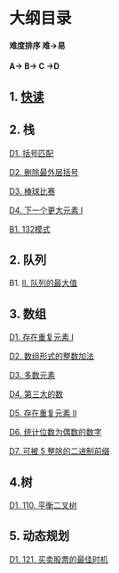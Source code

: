 ﻿# 大纲目录

#### 难度排序 难->易
#### A-> B-> C ->D

## 1. [快读](https://github.com/Ray-ye/book/blob/master/algorithm/file/%E5%BF%AB%E8%AF%BB.md)

## 2. 栈

[D1. 括号匹配](https://github.com/Ray-ye/book/blob/master/algorithm/file/%E6%A0%88/%E6%8B%AC%E5%8F%B7%E5%8C%B9%E9%85%8D.md)

[D2. 删除最外层括号](https://github.com/Ray-ye/book/blob/master/algorithm/file/%E6%A0%88/1021.%20%E5%88%A0%E9%99%A4%E6%9C%80%E5%A4%96%E5%B1%82%E7%9A%84%E6%8B%AC%E5%8F%B7.md)

[D3. 棒球比赛](https://github.com/Ray-ye/book/blob/master/algorithm/file/%E6%A0%88/682.%20%E6%A3%92%E7%90%83%E6%AF%94%E8%B5%9B.md)

[D4. 下一个更大元素 I](https://github.com/Ray-ye/book/blob/master/algorithm/file/%E6%A0%88/496.%20%E4%B8%8B%E4%B8%80%E4%B8%AA%E6%9B%B4%E5%A4%A7%E5%85%83%E7%B4%A0%20I.md)

[B1. 132模式](https://github.com/Ray-ye/book/blob/master/algorithm/file/%E6%A0%88/456.%20132%E6%A8%A1%E5%BC%8F.md)

## 2. 队列

B1. [II. 队列的最大值](https://github.com/Ray-ye/book/blob/master/algorithm/file/%E9%98%9F%E5%88%97/%E9%9D%A2%E8%AF%95%E9%A2%9859%20-%20II.%20%E9%98%9F%E5%88%97%E7%9A%84%E6%9C%80%E5%A4%A7%E5%80%BC.md)

## 3. 数组

[D1. 存在重复元素 I](https://github.com/Ray-ye/book/blob/master/algorithm/file/%E6%95%B0%E7%BB%84/217.%20%E5%AD%98%E5%9C%A8%E9%87%8D%E5%A4%8D%E5%85%83%E7%B4%A0.md)

[D2. 数组形式的整数加法](https://github.com/Ray-ye/book/blob/master/algorithm/file/%E6%95%B0%E7%BB%84/989.%20%E6%95%B0%E7%BB%84%E5%BD%A2%E5%BC%8F%E7%9A%84%E6%95%B4%E6%95%B0%E5%8A%A0%E6%B3%95.md)

[D3. 多数元素](https://github.com/Ray-ye/book/blob/master/algorithm/file/%E6%95%B0%E7%BB%84/169.%20%E5%A4%9A%E6%95%B0%E5%85%83%E7%B4%A0.md)

[D4. 第三大的数](https://github.com/Ray-ye/book/blob/master/algorithm/file/%E6%95%B0%E7%BB%84/414.%20%E7%AC%AC%E4%B8%89%E5%A4%A7%E7%9A%84%E6%95%B0.md)

[D5. 存在重复元素 II](https://github.com/Ray-ye/book/blob/master/algorithm/file/%E6%95%B0%E7%BB%84/219.%20%E5%AD%98%E5%9C%A8%E9%87%8D%E5%A4%8D%E5%85%83%E7%B4%A0%20II.md)

[D6. 统计位数为偶数的数字](https://github.com/Ray-ye/book/blob/master/algorithm/file/%E6%95%B0%E7%BB%84/1295.%20%E7%BB%9F%E8%AE%A1%E4%BD%8D%E6%95%B0%E4%B8%BA%E5%81%B6%E6%95%B0%E7%9A%84%E6%95%B0%E5%AD%97.md)

[D7. 可被 5 整除的二进制前缀](https://github.com/Ray-ye/book/blob/master/algorithm/file/%E6%95%B0%E7%BB%84/1018.%20%E5%8F%AF%E8%A2%AB%205%20%E6%95%B4%E9%99%A4%E7%9A%84%E4%BA%8C%E8%BF%9B%E5%88%B6%E5%89%8D%E7%BC%80.md)

## 4.树

[D1. 110. 平衡二叉树]()

## 5. 动态规划

[D1. 121. 买卖股票的最佳时机]()